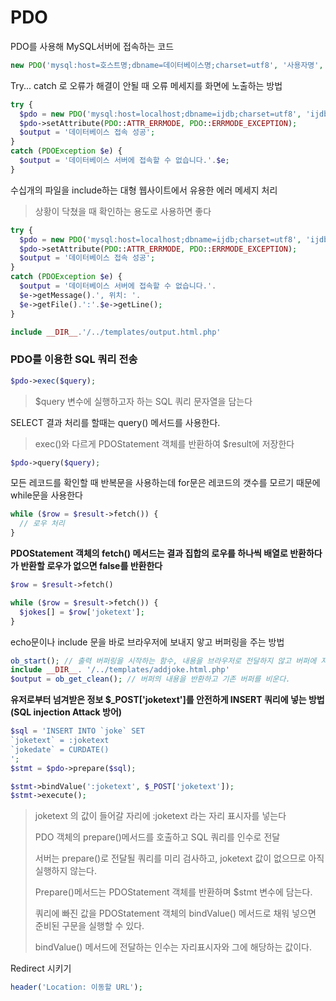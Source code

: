 # PDO

PDO를 사용해 MySQL서버에 접속하는 코드

```php
new PDO('mysql:host=호스트명;dbname=데이터베이스명;charset=utf8', '사용자명', '비밀번호')
```



Try... catch 로 오류가 해결이 안될 때 오류 메세지를 화면에 노출하는 방법

```php
try {
  $pdo = new PDO('mysql:host=localhost;dbname=ijdb;charset=utf8', 'ijdb', '111111');
  $pdo->setAttribute(PDO::ATTR_ERRMODE, PDO::ERRMODE_EXCEPTION);
  $output = '데이터베이스 접속 성공';
}
catch (PDOException $e) {
  $output = '데이터베이스 서버에 접속할 수 없습니다.'.$e;
}
```



수십개의 파일을 include하는 대형 웹사이트에서 유용한 에러 메세지 처리

> 상황이 닥쳤을 때 확인하는 용도로 사용하면 좋다

```php
try {
  $pdo = new PDO('mysql:host=localhost;dbname=ijdb;charset=utf8', 'ijdb', '111112');
  $pdo->setAttribute(PDO::ATTR_ERRMODE, PDO::ERRMODE_EXCEPTION);
  $output = '데이터베이스 접속 성공';
}
catch (PDOException $e) {
  $output = '데이터베이스 서버에 접속할 수 없습니다.'.
  $e->getMessage().', 위치: '.
  $e->getFile().':'.$e->getLine();
}

include __DIR__.'/../templates/output.html.php'
```



### PDO를 이용한 SQL 쿼리 전송

```php
$pdo->exec($query);
```

> $query 변수에 실행하고자 하는 SQL 쿼리 문자열을 담는다



SELECT 결과 처리를 할때는 query() 메서드를 사용한다.

> exec()와 다르게 PDOStatement 객체를 반환하여 $result에 저장한다

```php
$pdo->query($query);
```



모든 레코드를 확인할 때 반복문을 사용하는데 for문은 레코드의 갯수를 모르기 때문에 while문을 사용한다

```php
while ($row = $result->fetch()) {
  // 로우 처리
}
```



**PDOStatement 객체의 fetch() 메서드는 결과 집합의 로우를 하나씩 배열로 반환하다가 반환할 로우가 없으면 false를 반환한다**

```php
$row = $result->fetch()
```



```php
while ($row = $result->fetch()) {
  $jokes[] = $row['joketext'];
}
```



echo문이나 include 문을 바로 브라우저에 보내지 앟고 버퍼링을 주는 방법

```php
ob_start(); // 출력 버퍼링을 시작하는 함수, 내용을 브라우저로 전달하지 않고 버퍼에 저장시킴
include __DIR__. '/../templates/addjoke.html.php'
$output = ob_get_clean(); // 버퍼의 내용을 반환하고 기존 버퍼를 비운다.
```



**유저로부터 넘겨받은 정보 $_POST['joketext']를 안전하게 INSERT 쿼리에 넣는 방법 (SQL injection Attack 방어)**

```php
$sql = 'INSERT INTO `joke` SET
`joketext` = :joketext
`jokedate` = CURDATE()
';
$stmt = $pdo->prepare($sql);

$stmt->bindValue(':joketext', $_POST['joketext']);
$stmt->execute();
```

> joketext 의 값이 들어갈 자리에 :joketext 라는 자리 표시자를 넣는다
>
> PDO 객체의 prepare()메서드를 호출하고 SQL 쿼리를 인수로 전달
>
> 서버는 prepare()로 전달될 쿼리를 미리 검사하고, joketext 값이 없으므로 아직 실행하지 않는다.
>
> Prepare()메서드는 PDOStatement 객체를 반환하며 $stmt 변수에 담는다.
>
> 쿼리에 빠진 값을 PDOStatement 객체의 bindValue() 메서드로 채워 넣으면 준비된 구문을 실행할 수 있다.
>
> bindValue() 메서드에 전달하는 인수는 자리표시자와 그에 해당하는 값이다.



Redirect 시키기

```php
header('Location: 이동할 URL');
```











